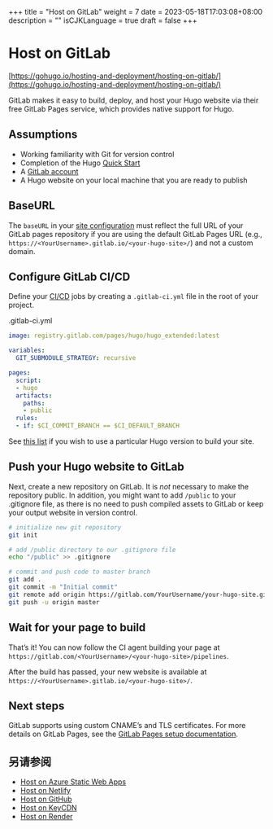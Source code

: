 +++
title = "Host on GitLab"
weight = 7
date = 2023-05-18T17:03:08+08:00
description = ""
isCJKLanguage = true
draft = false
+++

# Host on GitLab

[https://gohugo.io/hosting-and-deployment/hosting-on-gitlab/](https://gohugo.io/hosting-and-deployment/hosting-on-gitlab/)

GitLab makes it easy to build, deploy, and host your Hugo website via their free GitLab Pages service, which provides native support for Hugo.

## Assumptions 

- Working familiarity with Git for version control
- Completion of the Hugo [Quick Start](https://gohugo.io/getting-started/quick-start/)
- A [GitLab account](https://gitlab.com/users/sign_in)
- A Hugo website on your local machine that you are ready to publish

## BaseURL 

The `baseURL` in your [site configuration](https://gohugo.io/getting-started/configuration/) must reflect the full URL of your GitLab pages repository if you are using the default GitLab Pages URL (e.g., `https://<YourUsername>.gitlab.io/<your-hugo-site>/`) and not a custom domain.

## Configure GitLab CI/CD 

Define your [CI/CD](https://docs.gitlab.com/ee/ci/quick_start/) jobs by creating a `.gitlab-ci.yml` file in the root of your project.

.gitlab-ci.yml



```yml
image: registry.gitlab.com/pages/hugo/hugo_extended:latest

variables:
  GIT_SUBMODULE_STRATEGY: recursive

pages:
  script:
  - hugo
  artifacts:
    paths:
    - public
  rules:
  - if: $CI_COMMIT_BRANCH == $CI_DEFAULT_BRANCH
```

See [this list](https://gitlab.com/pages/hugo/container_registry) if you wish to use a particular Hugo version to build your site.

## Push your Hugo website to GitLab 

Next, create a new repository on GitLab. It is *not* necessary to make the repository public. In addition, you might want to add `/public` to your .gitignore file, as there is no need to push compiled assets to GitLab or keep your output website in version control.

```bash
# initialize new git repository
git init

# add /public directory to our .gitignore file
echo "/public" >> .gitignore

# commit and push code to master branch
git add .
git commit -m "Initial commit"
git remote add origin https://gitlab.com/YourUsername/your-hugo-site.git
git push -u origin master
```

## Wait for your page to build 

That’s it! You can now follow the CI agent building your page at `https://gitlab.com/<YourUsername>/<your-hugo-site>/pipelines`.

After the build has passed, your new website is available at `https://<YourUsername>.gitlab.io/<your-hugo-site>/`.

## Next steps 

GitLab supports using custom CNAME’s and TLS certificates. For more details on GitLab Pages, see the [GitLab Pages setup documentation](https://about.gitlab.com/2016/04/07/gitlab-pages-setup/).

## 另请参阅

- [Host on Azure Static Web Apps](https://gohugo.io/hosting-and-deployment/hosting-on-azure/)
- [Host on Netlify](https://gohugo.io/hosting-and-deployment/hosting-on-netlify/)
- [Host on GitHub](https://gohugo.io/hosting-and-deployment/hosting-on-github/)
- [Host on KeyCDN](https://gohugo.io/hosting-and-deployment/hosting-on-keycdn/)
- [Host on Render](https://gohugo.io/hosting-and-deployment/hosting-on-render/)
